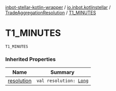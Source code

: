 [inbot-stellar-kotlin-wrapper](../../index.md) / [io.inbot.kotlinstellar](../index.md) / [TradeAggregationResolution](index.md) / [T1_MINUTES](./-t1_-m-i-n-u-t-e-s.md)

# T1_MINUTES

`T1_MINUTES`

### Inherited Properties

| Name | Summary |
|---|---|
| [resolution](resolution.md) | `val resolution: `[`Long`](https://kotlinlang.org/api/latest/jvm/stdlib/kotlin/-long/index.html) |
